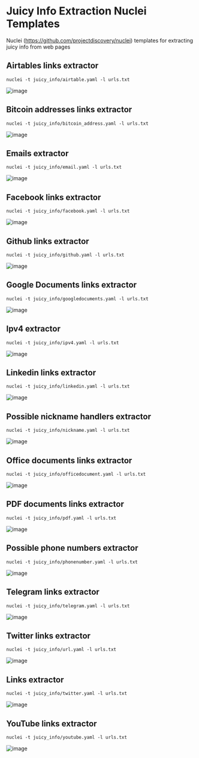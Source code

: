 # Juicy Info Extraction Nuclei Templates
Nuclei (https://github.com/projectdiscovery/nuclei) templates for extracting juicy info from web pages




## Airtables links extractor

```console
nuclei -t juicy_info/airtable.yaml -l urls.txt
```

![image](https://github.com/cipher387/juicyinfo-nuclei-templates/blob/main/images/airtable.png)


## Bitcoin addresses links extractor

```console
nuclei -t juicy_info/bitcoin_address.yaml -l urls.txt
```

![image](https://github.com/cipher387/juicyinfo-nuclei-templates/blob/main/images/bitcoin_addresses.png)


## Emails extractor

```console
nuclei -t juicy_info/email.yaml -l urls.txt
```

![image](https://github.com/cipher387/juicyinfo-nuclei-templates/blob/main/images/email.png)

## Facebook links extractor

```console
nuclei -t juicy_info/facebook.yaml -l urls.txt
```

![image](https://github.com/cipher387/juicyinfo-nuclei-templates/blob/main/images/facebook.png)


## Github links extractor

```console
nuclei -t juicy_info/github.yaml -l urls.txt
```

![image](https://github.com/cipher387/juicyinfo-nuclei-templates/blob/main/images/github.png)



## Google Documents links extractor

```console
nuclei -t juicy_info/googledocuments.yaml -l urls.txt
```

![image](https://github.com/cipher387/juicyinfo-nuclei-templates/blob/main/images/googledocument.png)



## Ipv4 extractor

```console
nuclei -t juicy_info/ipv4.yaml -l urls.txt
```

![image](https://github.com/cipher387/juicyinfo-nuclei-templates/blob/main/images/ipv4.png)


## Linkedin links extractor

```console
nuclei -t juicy_info/linkedin.yaml -l urls.txt
```

![image](https://github.com/cipher387/juicyinfo-nuclei-templates/blob/main/images/linkedin.png)


## Possible nickname handlers extractor

```console
nuclei -t juicy_info/nickname.yaml -l urls.txt
```

![image](https://github.com/cipher387/juicyinfo-nuclei-templates/blob/main/images/nickname.png)


## Office documents links extractor

```console
nuclei -t juicy_info/officedocument.yaml -l urls.txt
```

![image](https://github.com/cipher387/juicyinfo-nuclei-templates/blob/main/images/officedocuments.png)



## PDF documents links extractor

```console
nuclei -t juicy_info/pdf.yaml -l urls.txt
```

![image](https://github.com/cipher387/juicyinfo-nuclei-templates/blob/main/images/pdf.png)



## Possible phone numbers extractor

```console
nuclei -t juicy_info/phonenumber.yaml -l urls.txt
```

![image](https://github.com/cipher387/juicyinfo-nuclei-templates/blob/main/images/phonenumber.png)


## Telegram links extractor

```console
nuclei -t juicy_info/telegram.yaml -l urls.txt
```

![image](https://github.com/cipher387/juicyinfo-nuclei-templates/blob/main/images/telegram.png)


## Twitter links extractor

```console
nuclei -t juicy_info/url.yaml -l urls.txt
```

![image](https://github.com/cipher387/juicyinfo-nuclei-templates/blob/main/images/url.png)


## Links extractor

```console
nuclei -t juicy_info/twitter.yaml -l urls.txt
```

![image](https://github.com/cipher387/juicyinfo-nuclei-templates/blob/main/images/twitter.png)


## YouTube links extractor

```console
nuclei -t juicy_info/youtube.yaml -l urls.txt
```

![image](https://github.com/cipher387/juicyinfo-nuclei-templates/blob/main/images/youtube.png)
















